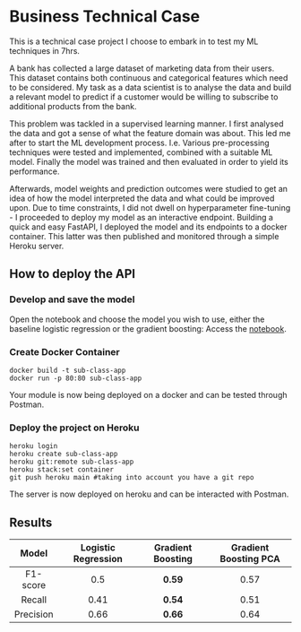 # Business Technical Case

This is a technical case project I choose to embark in to test my ML techniques in 7hrs.

A bank has collected a large dataset of marketing data from their users. This dataset contains both continuous and categorical features which need to be considered. My task as a data scientist is to analyse the data and build a relevant model to predict if a customer would be willing to subscribe to additional products from the bank. 

This problem was tackled in a supervised learning manner. I first analysed the data and got a sense of what the feature domain was about. This led me after to start the ML development process. 
I.e. Various pre-processing techniques were tested and implemented, combined with a suitable ML model. Finally the model was trained and then evaluated in order to yield its performance. 

Afterwards, model weights and prediction outcomes were studied to get an idea of how the model interpreted the data and what could be improved upon. Due to time constraints, I did not dwell on hyperparameter fine-tuning - I proceeded to deploy my model as an interactive endpoint. Building a quick and easy FastAPI, I deployed the model and its endpoints to a docker container. This latter was then published and monitored through a simple Heroku server.  

## How to deploy the API

### Develop and save the model

Open the notebook and choose the model you wish to use, either the baseline logistic regression or the gradient boosting:
Access the [notebook](MarketClassifier.ipynb).

### Create Docker Container

```
docker build -t sub-class-app
docker run -p 80:80 sub-class-app
```

Your module is now being deployed on a docker and can be tested through Postman.

### Deploy the project on Heroku

```
heroku login
heroku create sub-class-app
heroku git:remote sub-class-app
heroku stack:set container
git push heroku main #taking into account you have a git repo
```

The server is now deployed on heroku and can be interacted with Postman.

## Results

|   Model   | Logistic Regression | Gradient Boosting | Gradient Boosting PCA |
| :-------: | :-----------------: | :---------------: | :-------------------: |
| F1-score  |         0.5         |     **0.59**      |         0.57          |
|  Recall   |        0.41         |     **0.54**      |         0.51          |
| Precision |        0.66         |     **0.66**      |         0.64          |
